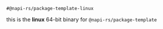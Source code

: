 `#@napi-rs/package-template-linux`

this is the **linux** 64-bit binary for `@napi-rs/package-template`
